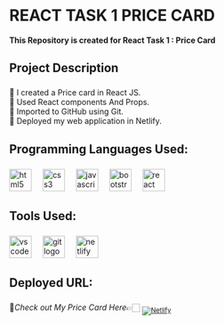 # REACT TASK 1 PRICE CARD

**This Repository is created for React Task 1 : Price Card**

<h2 align="left">Project Description</h2>

###

<p align="left">🔸 I created a Price card in React JS. <br>🔸 Used React components And Props. <br>🔸 Imported to GitHub using Git.<br>🔸 Deployed my web application in Netlify.</p>

###

<h2 align="left">Programming Languages Used:</h2>

###

<div align="left">
  <img src="https://cdn.jsdelivr.net/gh/devicons/devicon/icons/html5/html5-original.svg" height="40" alt="html5 logo"  />
  <img width="12" />

  <img src="https://cdn.jsdelivr.net/gh/devicons/devicon/icons/css3/css3-original.svg" height="40" alt="css3 logo"  />
  <img width="12" />

  <img src="https://cdn.jsdelivr.net/gh/devicons/devicon/icons/javascript/javascript-original.svg" height="40" alt="javascript logo"  />
  <img width="12" />

  <img src="https://cdn.jsdelivr.net/gh/devicons/devicon/icons/bootstrap/bootstrap-original.svg" height="40" alt="bootstrap logo"  />
  <img width="12" />
  
  <img src="https://skillicons.dev/icons?i=react" height="40" alt="react logo"  />
</div>

###

<h2 align="left">Tools Used:</h2>

###

<div align="left">
  <img src="https://cdn.simpleicons.org/visualstudiocode/007ACC" height="40" alt="vscode logo"  />
  <img width="12" />

  <img src="https://cdn.simpleicons.org/git/F05032" height="40" alt="git logo"  />
  <img width="12" />

  <img src="https://cdn.simpleicons.org/netlify/00C7B7" height="40" alt="netlify logo"  />
</div>

###

<h2>Deployed URL:</h2>

###

🔸*Check out My Price Card Here*👉🏻   <sub> [![Netlify](https://img.shields.io/badge/netlify-%23000000.svg?style=for-the-badge&logo=netlify&logoColor=#00C7B7)](https://price-card-react-task-1.netlify.app/#) </sub>